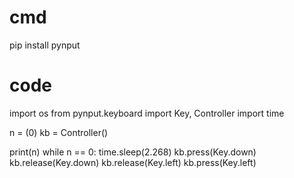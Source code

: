 # cmd
pip install pynput


# code

import os
from pynput.keyboard import Key, Controller
import time

n = (0)
kb = Controller()

print(n)
while n == 0:
    time.sleep(2.268)
    kb.press(Key.down)
    kb.release(Key.down)
    kb.release(Key.left)
    kb.press(Key.left)

